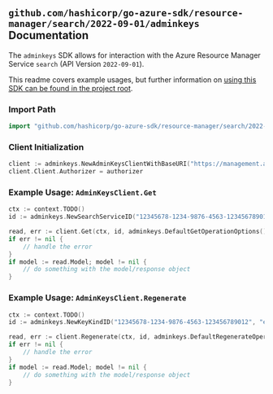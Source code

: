 
## `github.com/hashicorp/go-azure-sdk/resource-manager/search/2022-09-01/adminkeys` Documentation

The `adminkeys` SDK allows for interaction with the Azure Resource Manager Service `search` (API Version `2022-09-01`).

This readme covers example usages, but further information on [using this SDK can be found in the project root](https://github.com/hashicorp/go-azure-sdk/tree/main/docs).

### Import Path

```go
import "github.com/hashicorp/go-azure-sdk/resource-manager/search/2022-09-01/adminkeys"
```


### Client Initialization

```go
client := adminkeys.NewAdminKeysClientWithBaseURI("https://management.azure.com")
client.Client.Authorizer = authorizer
```


### Example Usage: `AdminKeysClient.Get`

```go
ctx := context.TODO()
id := adminkeys.NewSearchServiceID("12345678-1234-9876-4563-123456789012", "example-resource-group", "searchServiceValue")

read, err := client.Get(ctx, id, adminkeys.DefaultGetOperationOptions())
if err != nil {
	// handle the error
}
if model := read.Model; model != nil {
	// do something with the model/response object
}
```


### Example Usage: `AdminKeysClient.Regenerate`

```go
ctx := context.TODO()
id := adminkeys.NewKeyKindID("12345678-1234-9876-4563-123456789012", "example-resource-group", "searchServiceValue", "example")

read, err := client.Regenerate(ctx, id, adminkeys.DefaultRegenerateOperationOptions())
if err != nil {
	// handle the error
}
if model := read.Model; model != nil {
	// do something with the model/response object
}
```
